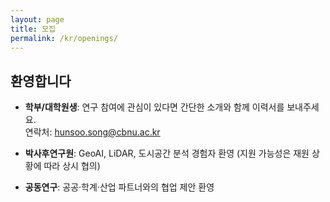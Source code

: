 ```yaml
---
layout: page
title: 모집
permalink: /kr/openings/
---
```


## 환영합니다

- **학부/대학원생**: 연구 참여에 관심이 있다면 간단한 소개와 함께 이력서를 보내주세요.  
  연락처: <a href="mailto:hunsoo.song@cbnu.ac.kr">hunsoo.song@cbnu.ac.kr</a>

- **박사후연구원**: GeoAI, LiDAR, 도시공간 분석 경험자 환영 (지원 가능성은 재원 상황에 따라 상시 협의)

- **공동연구**: 공공·학계·산업 파트너와의 협업 제안 환영

